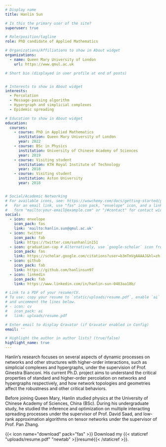 ```yaml
---
# Display name
title: Hanlin Sun

# Is this the primary user of the site?
superuser: true

# Role/position/tagline
role: PhD candidate of Applied Mathematics

# Organizations/Affiliations to show in About widget
organizations:
  - name: Queen Mary University of London
    url: https://www.qmul.ac.uk

# Short bio (displayed in user profile at end of posts)


# Interests to show in About widget
interests:
  - Percolation
  - Message-passing algorithm
  - Hypergraph and simplicial complexes
  - Epidemic spreading

# Education to show in About widget
education:
  courses:
    - course: PhD in Applied Mathematics
      institution: Queen Mary University of London
      year: 2022
    - course: BSc in Physics
      institution: University of Chinese Academy of Sciences
      year: 2019
    - course: Visiting student
      institution: KTH Royal Institute of Technology
      year: 2018
    - course: Visiting student
      institution: Aston University
      year: 2018


# Social/Academic Networking
# For available icons, see: https://wowchemy.com/docs/getting-started/page-builder/#icons
#   For an email link, use "fas" icon pack, "envelope" icon, and a link in the
#   form "mailto:your-email@example.com" or "/#contact" for contact widget.
social:
  - icon: envelope
    icon_pack: fas
    link: 'mailto:hanlin.sun@qmul.ac.uk'
  - icon: twitter
    icon_pack: fab
    link: https://twitter.com/sunhanlin151
  - icon: graduation-cap # Alternatively, use `google-scholar` icon from `ai` icon pack
    icon_pack: fas
    link: https://scholar.google.com/citations?user=b3mTmVgAAAAJ&hl=zh-CN
  - icon: github
    icon_pack: fab
    link: https://github.com/hanlinsun97
  - icon: linkedin
    icon_pack: fab
    link: https://www.linkedin.com/in/hanlin-sun-0483aa18b/

# Link to a PDF of your resume/CV.
# To use: copy your resume to `static/uploads/resume.pdf`, enable `ai` icons in `params.toml`,
# and uncomment the lines below.
# - icon: cv
#   icon_pack: ai
#   link: uploads/resume.pdf

# Enter email to display Gravatar (if Gravatar enabled in Config)
email: ''

# Highlight the author in author lists? (true/false)
highlight_name: true
---
```

Hanlin’s research focuses on several aspects of dynamic processes on networks and other structures with higher-order interactions, such as simplicial complexes and hypergraphs, under the supervision of Prof. Ginestra Bianconi. His current Ph.D. project aims to understand the critical properties of standard and higher-order percolation on networks and hypergraphs respectively, and how network topologies and geometries affect the robustness and other critical behaviors. 

Before joining Queen Mary, Hanlin studied physics at the University of Chinese Academy of Sciences, China (BSc). During his undergraduate study, he studied the inference and optimization on multiple interacting spreading processes under the supervisor of Prof. David Saad, and low-rank approximation algorithms on tensor networks under the supervisor of Prof. Pan Zhang.

{{< icon name="download" pack="fas" >}} Download my {{< staticref "uploads/resume.pdf" "newtab" >}}resumé{{< /staticref >}}.
